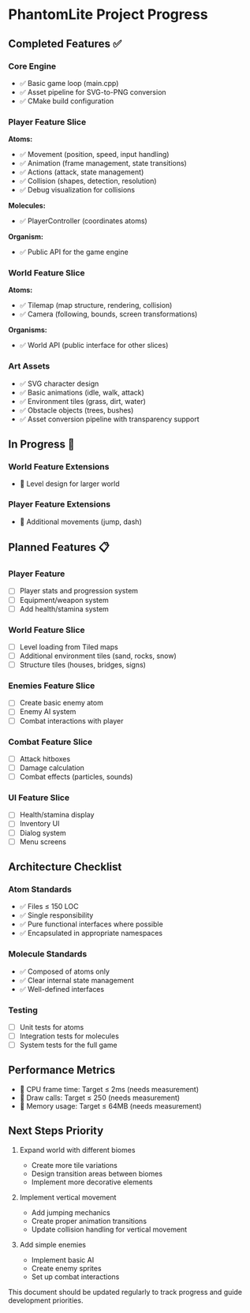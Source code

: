 # PhantomLite Project Progress

## Completed Features ✅

### Core Engine
- ✅ Basic game loop (main.cpp)
- ✅ Asset pipeline for SVG-to-PNG conversion
- ✅ CMake build configuration

### Player Feature Slice
**Atoms:**
- ✅ Movement (position, speed, input handling)
- ✅ Animation (frame management, state transitions)
- ✅ Actions (attack, state management)
- ✅ Collision (shapes, detection, resolution)
- ✅ Debug visualization for collisions

**Molecules:**
- ✅ PlayerController (coordinates atoms)

**Organism:**
- ✅ Public API for the game engine

### World Feature Slice
**Atoms:**
- ✅ Tilemap (map structure, rendering, collision)
- ✅ Camera (following, bounds, screen transformations)

**Organisms:**
- ✅ World API (public interface for other slices)

### Art Assets
- ✅ SVG character design
- ✅ Basic animations (idle, walk, attack)
- ✅ Environment tiles (grass, dirt, water)
- ✅ Obstacle objects (trees, bushes)
- ✅ Asset conversion pipeline with transparency support

## In Progress 🔄

### World Feature Extensions
- 🔄 Level design for larger world

### Player Feature Extensions
- 🔄 Additional movements (jump, dash)

## Planned Features 📋

### Player Feature
- [ ] Player stats and progression system
- [ ] Equipment/weapon system
- [ ] Add health/stamina system

### World Feature Slice
- [ ] Level loading from Tiled maps
- [ ] Additional environment tiles (sand, rocks, snow)
- [ ] Structure tiles (houses, bridges, signs)

### Enemies Feature Slice
- [ ] Create basic enemy atom
- [ ] Enemy AI system
- [ ] Combat interactions with player

### Combat Feature Slice
- [ ] Attack hitboxes
- [ ] Damage calculation
- [ ] Combat effects (particles, sounds)

### UI Feature Slice
- [ ] Health/stamina display
- [ ] Inventory UI
- [ ] Dialog system
- [ ] Menu screens

## Architecture Checklist

### Atom Standards
- ✅ Files ≤ 150 LOC
- ✅ Single responsibility
- ✅ Pure functional interfaces where possible
- ✅ Encapsulated in appropriate namespaces

### Molecule Standards
- ✅ Composed of atoms only
- ✅ Clear internal state management
- ✅ Well-defined interfaces

### Testing
- [ ] Unit tests for atoms
- [ ] Integration tests for molecules
- [ ] System tests for the full game

## Performance Metrics
- 🔄 CPU frame time: Target ≤ 2ms (needs measurement)
- 🔄 Draw calls: Target ≤ 250 (needs measurement)
- 🔄 Memory usage: Target ≤ 64MB (needs measurement)

## Next Steps Priority

1. Expand world with different biomes
   - Create more tile variations
   - Design transition areas between biomes
   - Implement more decorative elements

2. Implement vertical movement
   - Add jumping mechanics
   - Create proper animation transitions
   - Update collision handling for vertical movement

3. Add simple enemies
   - Implement basic AI
   - Create enemy sprites
   - Set up combat interactions

This document should be updated regularly to track progress and guide development priorities. 